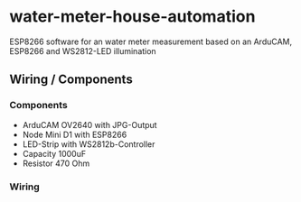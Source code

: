 # water-meter-house-automation
ESP8266 software for an water meter measurement based on an ArduCAM, ESP8266 and WS2812-LED illumination


## Wiring / Components

### Components
- ArduCAM OV2640 with JPG-Output
- Node Mini D1 with ESP8266
- LED-Strip with WS2812b-Controller
- Capacity 1000uF
- Resistor 470 Ohm

### Wiring
